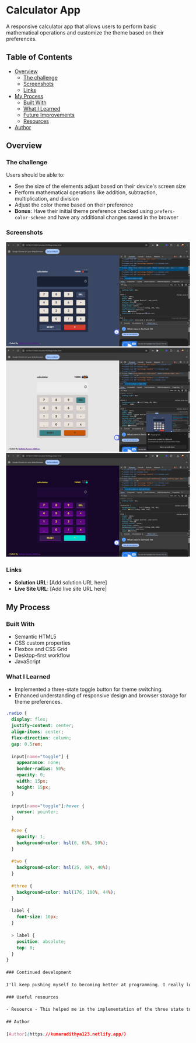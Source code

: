 # Calculator App

A responsive calculator app that allows users to perform basic mathematical operations and customize the theme based on their preferences.

## Table of Contents

- [Overview](#overview)
  - [The challenge](#the-challenge)
  - [Screenshots](#screenshots)
  - [Links](#links)
- [My Process](#my-process)
  - [Built With](#built-with)
  - [What I Learned](#what-i-learned)
  - [Future Improvements](#future-improvements)
  - [Resources](#resources)
- [Author](#author)

## Overview

### The challenge

Users should be able to:

- See the size of the elements adjust based on their device's screen size
- Perform mathematical operations like addition, subtraction, multiplication, and division
- Adjust the color theme based on their preference
- **Bonus**: Have their initial theme preference checked using `prefers-color-scheme` and have any additional changes saved in the browser

### Screenshots

![](./design/Screenshot_38.png)
![](./design/Screenshot_39.png)
![](./design/Screenshot_40.png)

### Links

- **Solution URL**: [Add solution URL here]
- **Live Site URL**: [Add live site URL here]

## My Process

### Built With

- Semantic HTML5
- CSS custom properties
- Flexbox and CSS Grid
- Desktop-first workflow
- JavaScript

### What I Learned

- Implemented a three-state toggle button for theme switching.
- Enhanced understanding of responsive design and browser storage for theme preferences.

```css
.radio {
  display: flex;
  justify-content: center;
  align-items: center;
  flex-direction: column;
  gap: 0.5rem;

  input[name="toggle"] {
    appearance: none;
    border-radius: 50%;
    opacity: 0;
    width: 15px;
    height: 15px;
  }

  input[name="toggle"]:hover {
    cursor: pointer;
  }

  #one {
    opacity: 1;
    background-color: hsl(6, 63%, 50%);
  }

  #two {
    background-color: hsl(25, 98%, 40%);
  }

  #three {
    background-color: hsl(176, 100%, 44%);
  }

  label {
    font-size: 10px;
  }

  > label {
    position: absolute;
    top: 0;
  }
}

### Continued development

I'll keep pushing myself to becoming better at programming. I really love programming, I don't ever regret the day I made the decision to join.

### Useful resources

- Resource - This helped me in the implementation of the three state toggle section used for toggling the theme of the webpage

## Author

[Author](https://kumaradithya123.netlify.app/)
```
